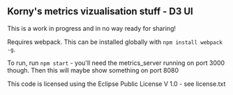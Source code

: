 Korny's metrics vizualisation stuff - D3 UI
---
This is a work in progress and in no way ready for sharing!

Requires webpack. This can be installed globally with `npm install webpack -g`.

To run, run `npm start` - you'll need the metrics_server running on port 3000 though.  Then this will maybe show something on port 8080

This code is licensed using the Eclipse Public License V 1.0 - see license.txt
